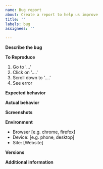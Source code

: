 ```yaml
---
name: Bug report
about: Create a report to help us improve
title: ''
labels: bug
assignees: ''

---
```


**Describe the bug**
<!---  A clear and concise description of what the bug is. -->

**To Reproduce**
<!---  Steps to reproduce the behavior: -->
1. Go to '...'
2. Click on '....'
3. Scroll down to '....'
4. See error

**Expected behavior**
<!---  A clear and concise description of what you expected to happen. -->

**Actual behavior**
<!---  Description of what actually happened. -->

**Screenshots**
<!---  If applicable, add screenshots to help explain your problem. -->

**Environment**
 - Browser [e.g. chrome, firefox]
 - Device: [e.g. phone, desktop]
 - Site: [Website]

**Versions**
<!---  Versions of the relevant packages. You can get this information from executing `pip freeze | grep realeco`. -->

**Additional information**
<!---  Add any other information about the problem here. -->
